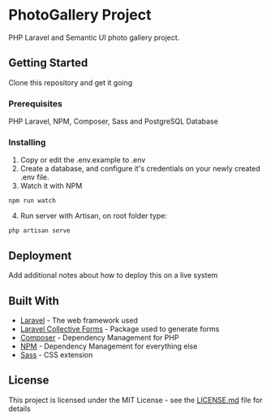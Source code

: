 # PhotoGallery Project

PHP Laravel and Semantic UI photo gallery project.

## Getting Started

Clone this repository and get it going

### Prerequisites

PHP Laravel, NPM, Composer, Sass and PostgreSQL Database

### Installing

1. Copy or edit the .env.example to .env
2. Create a database, and configure it's credentials on your newly created .env file.
3. Watch it with NPM 

```
npm run watch
```

4. Run server with Artisan, on root folder type:

```
php artisan serve
```


## Deployment

Add additional notes about how to deploy this on a live system

## Built With

* [Laravel](https://laravel.com/) - The web framework used
* [Laravel Collective Forms](https://laravelcollective.com/docs/master/html) - Package used to generate forms
* [Composer](https://getcomposer.org/) - Dependency Management for PHP
* [NPM](https://www.npmjs.com/) - Dependency Management for everything else
* [Sass](https://sass-lang.com/) - CSS extension

## License

This project is licensed under the MIT License - see the [LICENSE.md](LICENSE.md) file for details